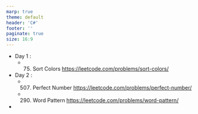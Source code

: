 ```yaml
---
marp: true
theme: default
header: 'C#'
footer: ''
paginate: true
size: 16:9
---
```


- Day 1 :
  - 75. Sort Colors https://leetcode.com/problems/sort-colors/
- Day 2 :
  - 507. Perfect Number https://leetcode.com/problems/perfect-number/
  - 290. Word Pattern https://leetcode.com/problems/word-pattern/
-
